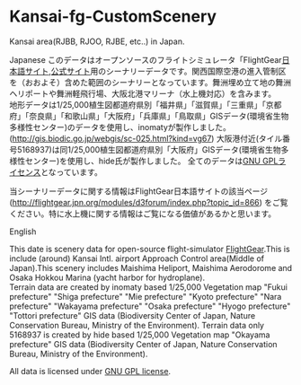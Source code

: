 # Kansai-fg-CustomScenery
Kansai area(RJBB, RJOO, RJBE, etc..) in Japan.

Japanese
このデータはオープンソースのフライトシミュレータ「FlightGear[日本語サイト](http://flightgear.jpn.org/),[公式サイト](http://www.flightgear.org/)用のシーナリーデータです。関西国際空港の進入管制区を（おおよそ）含めた範囲のシーナリーとなっています。舞洲埋め立て地の舞洲ヘリポートや舞洲軽飛行場、大阪北港マリーナ（水上機対応）を含みます。  
地形データは1/25,000植生図都道府県別「福井県」「滋賀県」「三重県」「京都府」「奈良県」「和歌山県」「大阪府」「兵庫県」「鳥取県」GISデータ(環境省生物多様性センター)のデータを使用し、inomatyが製作しました。(http://gis.biodic.go.jp/webgis/sc-025.html?kind=vg67)
大阪港付近(タイル番号5168937)は同1/25,000植生図都道府県別「大阪府」GISデータ(環境省生物多様性センター)を使用し、hide氏が製作しました。
全てのデータは[GNU GPLライセンス](https://www.ipa.go.jp/files/000028332.html)となっています。


当シーナリーデータに関する情報はFlightGear日本語サイトの該当ページ(http://flightgear.jpn.org/modules/d3forum/index.php?topic_id=866)
をご覧ください。特に水上機に関する情報はご覧になる価値があるかと思います。


English

This date is scenery data for open-source flight-simulator [FlightGear](http://www.flightgear.org/).This is include (around) Kansai Intl. airport Approach Control area(Middle of Japan).This scenery includes Maishima Heliport, Maishima Aerodorome and Osaka Hokkou Marina (yacht harbor for hydroplane).  
Terrain data are created by inomaty based 1/25,000 Vegetation map "Fukui prefecture" "Shiga prefecture" "Mie prefecture" "Kyoto prefecture" "Nara prefecture" "Wakayama prefecture" "Osaka prefecture" "Hyogo prefecture" "Tottori prefecture" GIS data (Biodiversity Center of Japan, Nature Conservation Bureau, Ministry of the Environment).
Terrain data only 5168937 is created by hide based 1/25,000 Vegetation map "Okayama prefecture" GIS data (Biodiversity Center of Japan, Nature Conservation Bureau, Ministry of the Environment).

All data is licensed under [GNU GPL license](http://www.gnu.org/licenses/gpl-3.0.en.html).
